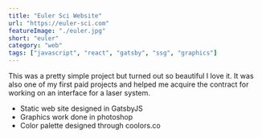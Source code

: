 ```yaml
---
title: "Euler Sci Website"
url: "https://euler-sci.com"
featureImage: "./euler.jpg"
short: "euler"
category: "web"
tags: ["javascript", "react", "gatsby", "ssg", "graphics"]
---
```

This was a pretty simple project but turned out so beautiful I love it. It was
also one of my first paid projects and helped me acquire the contract for
working on an interface for a laser system.

- Static web site designed in GatsbyJS
- Graphics work done in photoshop
- Color palette designed through coolors.co
